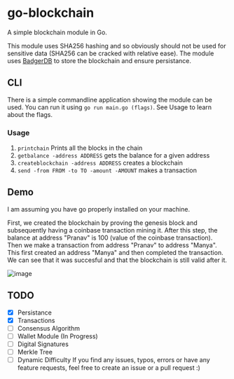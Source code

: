 # go-blockchain

A simple blockchain module in Go. 

This module uses SHA256 hashing and so obviously should not be used for sensitive data (SHA256 can be cracked with relative ease). The module uses [BadgerDB](https://github.com/dgraph-io/badger) to store the blockchain and ensure persistance. 

## CLI
There is a simple commandline application showing the module can be used. You can run it using `go run main.go (flags)`. See Usage to learn about the flags.

### Usage
1. `printchain` Prints all the blocks in the chain
2. `getbalance -address ADDRESS` gets the balance for a given address
3. `createblockchain -address ADDRESS` creates a blockchain
4. `send -from FROM -to TO -amount -AMOUNT` makes a transaction

## Demo
I am assuming you have go properly installed on your machine. 

First, we created the blockchain by proving the genesis block and subsequently having a coinbase transaction mining it. After this step, the balance at address "Pranav" is 100 (value of the coinbase transaction). Then we make a transaction from address "Pranav" to address "Manya". This first created an address "Manya" and then completed the transaction. We can see that it was succesful and that the blockchain is still valid after it.

![image](https://user-images.githubusercontent.com/55818107/119258318-11675900-bbc1-11eb-87db-e147c3c1cacf.png)

## TODO
- [x] Persistance
- [X] Transactions
- [ ] Consensus Algorithm
- [ ] Wallet Module (In Progress)
- [ ] Digital Signatures
- [ ] Merkle Tree
- [ ] Dynamic Difficulty
If you find any issues, typos, errors or have any feature requests, feel free to create an issue or a pull request :)

